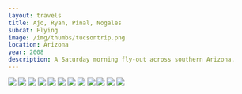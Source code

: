 ```yaml
--- 
layout: travels
title: Ajo, Ryan, Pinal, Nogales
subcat: Flying
image: /img/thumbs/tucsontrip.png
location: Arizona
year: 2008
description: A Saturday morning fly-out across southern Arizona.
---
```


 <img src="https://lh5.googleusercontent.com/R24NmW0agS3MMYnF0sKrCE3rxdI2Vj2h3ehlte8xhg=w600-h450-no">

 <img src="https://lh4.googleusercontent.com/-esQi9LtBScA/T2KyHXNA-aI/AAAAAAAADUQ/iqjLCUfxK28/w600-h450-no/ajo-perpective.jpg">

 <img src="https://lh6.googleusercontent.com/-fbcks3foMHc/T2KyHZ7i7nI/AAAAAAAADUM/BmUADP_gJTQ/w600-h397-no/ajo-minebighole.jpg">

 <img src="https://lh5.googleusercontent.com/-E-1KDOsg-gI/T2KyHz7DGRI/AAAAAAAADUs/mVM8U7U_OO0/w600-h450-no/ajomine.jpg">

 <img src="https://lh6.googleusercontent.com/-6oYHmGq0EbI/T2KyIUKo-AI/AAAAAAAADVA/CwQUVw6n1gA/w600-h450-no/interesting.jpg">

 <img src="https://lh3.googleusercontent.com/-7LbeSFZbHig/T2KyISCHhbI/AAAAAAAADU4/VSGnM6CJytA/w600-h450-no/fields-flood.jpg">

 <img src="https://lh5.googleusercontent.com/-fv_x-c5Xei4/T2KyI8bjryI/AAAAAAAADVY/sNDMs1uh9Qc/w600-h450-no/pinal-bluejet.jpg">

 <img src="https://lh6.googleusercontent.com/-8uWwYIIB2nk/T2KyJV4q5HI/AAAAAAAADV0/l7n5gU649EE/w600-h450-no/pinal-yellow.jpg">

 <img src="https://lh4.googleusercontent.com/-Z61LhTZATdo/T2KyJXGaWFI/AAAAAAAADVw/Mvd64yjSi_8/w600-h450-no/pinal-jet.jpg">

 <img src="https://lh6.googleusercontent.com/-HGT_v4GOCFU/T2KyJjDzwEI/AAAAAAAADWE/xFjm-AWXEGI/w600-h450-no/ricksaves.jpg">

 <img src="https://lh6.googleusercontent.com/-uXu2sMTNvmA/T2KyJwD2wxI/AAAAAAAADWQ/GfZ0etEn91o/w600-h450-no/rickryan-me.jpg">

 <img src="https://lh5.googleusercontent.com/-pKye-M554Ek/T2KyKKeSF7I/AAAAAAAADWY/9EJDDibnauA/w600-h450-no/ryan-marinvy.jpg">
